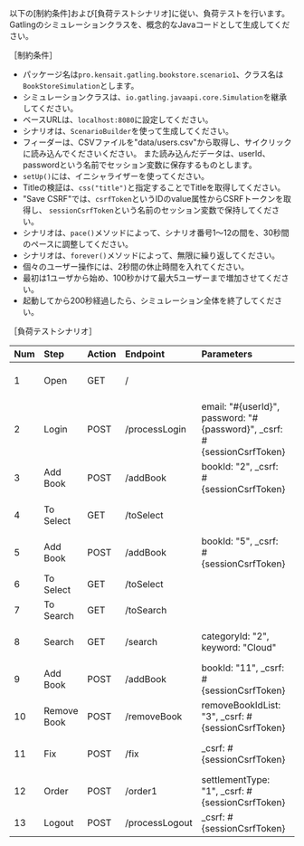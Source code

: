以下の[制約条件]および[負荷テストシナリオ]に従い、負荷テストを行います。
Gatlingのシミュレーションクラスを、概念的なJavaコードとして生成してください。

［制約条件］

* パッケージ名は`pro.kensait.gatling.bookstore.scenario1`、クラス名は`BookStoreSimulation`とします。
* シミュレーションクラスは、`io.gatling.javaapi.core.Simulation`を継承してください。
* ベースURLは、`localhost:8080`に設定してください。
* シナリオは、`ScenarioBuilder`を使って生成してください。
* フィーダーは、CSVファイルを"data/users.csv"から取得し、サイクリックに読み込んでくださいください。
  また読み込んだデータは、userId、passwordという名前でセッション変数に保存するものとします。
* `setUp()`には、イニシャライザーを使ってください。
* Titleの検証は、`css("title")`と指定することでTitleを取得してください。
* "Save CSRF"では、`csrfToken`というIDのvalue属性からCSRFトークンを取得し、
  `sessionCsrfToken`という名前のセッション変数で保持してください。
* シナリオは、`pace()`メソッドによって、シナリオ番号1～12の間を、30秒間のペースに調整してください。
* シナリオは、`forever()`メソッドによって、無限に繰り返してください。
* 個々のユーザー操作には、2秒間の休止時間を入れてください。
* 最初は1ユーザから始め、100秒かけて最大5ユーザーまで増加させてください。
* 起動してから200秒経過したら、シミュレーション全体を終了してください。

［負荷テストシナリオ］

|Num|Step|Action|Endpoint|Parameters|Checks|
|:--|:--|:--|:--|:--|:--|
|1|Open|GET|/||Status: 200, Title: "TopPage", Save CSRF|
|2|Login|POST|/processLogin|email: "#{userId}", password: "#{password}", _csrf: #{sessionCsrfToken}|Status: 200, Title: "BookSelectPage", Save CSRF|
|3|Add Book|POST|/addBook|bookId: "2", _csrf: #{sessionCsrfToken}|Status: 200, Title: "CartViewPage", Save CSRF|
|4|To Select|GET|/toSelect||Status: 200, Title: "BookSelectPage", Save CSRF|
|5|Add Book|POST|/addBook|bookId: "5", _csrf: #{sessionCsrfToken}|Status: 200, Title: "CartViewPage", Save CSRF|
|6|To Select|GET|/toSelect||Status: 200, Title: "BookSelectPage"|
|7|To Search|GET|/toSearch||Status: 200, Title: "BookSearchPage"|
|8|Search|GET|/search|categoryId: "2", keyword: "Cloud"|Status: 200, Title: "BookSelectPage", Save CSRF|
|9|Add Book|POST|/addBook|bookId: "11", _csrf: #{sessionCsrfToken}|Status: 200, Title: "CartViewPage", Save CSRF|
|10|Remove Book|POST|/removeBook|removeBookIdList: "3", _csrf: #{sessionCsrfToken}|Status: 200, Title: "CartViewPage", Save CSRF|
|11|Fix|POST|/fix|_csrf: #{sessionCsrfToken}|Status: 200, Title: "BookOrderPage", Save CSRF|
|12|Order|POST|/order1|settlementType: "1", _csrf: #{sessionCsrfToken}|Status: 200, Title: "OrderSuccessPage", Save CSRF|
|13|Logout|POST|/processLogout|_csrf: #{sessionCsrfToken}|Status: 200, Title: "FinishPage"|
